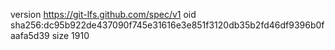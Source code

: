 version https://git-lfs.github.com/spec/v1
oid sha256:dc95b922de437090f745e31616e3e851f3120db35b2fd46df9396b0faafa5d39
size 1910
